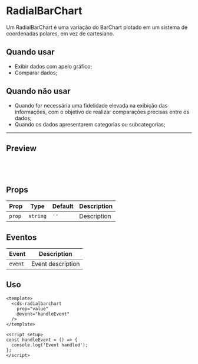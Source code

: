 # RadialBarChart

Um RadialBarChart é uma variação do BarChart plotado em um sistema de coordenadas polares, em vez de cartesiano.

## Quando usar

- Exibir dados com apelo gráfico;
- Comparar dados;

## Quando não usar

- Quando for necessária uma fidelidade elevada na exibição das informações, com o objetivo de realizar comparações precisas entre os dados;
- Quando os dados apresentarem categorias ou subcategorias;

---

## Preview

<script setup>
import RadialBarChart from '@/components/RadialBarChart.vue';

const handleClick = () => {
  console.log('Component interaction');
};
</script>

<div class="demo-container">
  <RadialBarChart />
</div>

## Props

| Prop | Type | Default | Description |
|------|------|---------|-------------|
| `prop` | `string` | `''` | Description |

## Eventos

| Event | Description |
|-------|-------------|
| `event` | Event description |

## Uso

```vue
<template>
  <cds-radialbarchart
    prop="value"
    @event="handleEvent"
  />
</template>

<script setup>
const handleEvent = () => {
  console.log('Event handled');
};
</script>
```

<style scoped>
.demo-container {
  padding: 20px;
  border: 1px solid var(--vp-c-border);
  border-radius: 8px;
  margin: 16px 0;
}
</style>